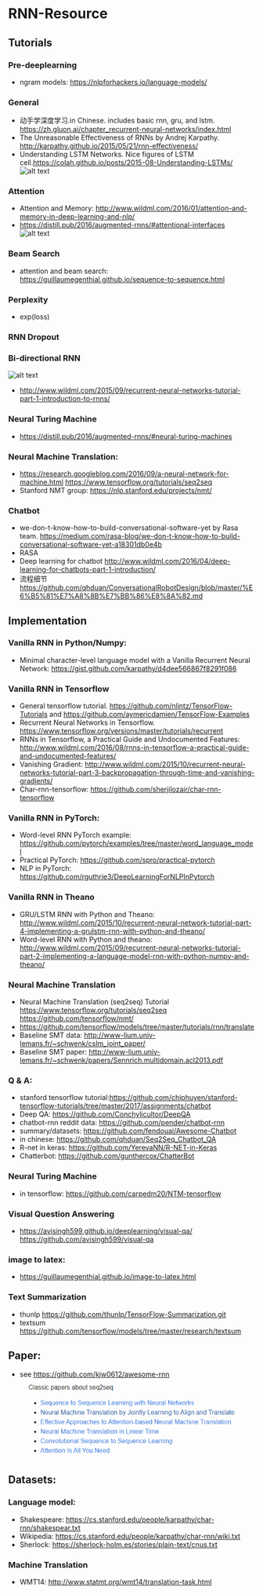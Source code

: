 # RNN-Resource
## Tutorials
### Pre-deeplearning
- ngram models: https://nlpforhackers.io/language-models/

### General
- 动手学深度学习.in Chinese. includes basic rnn, gru, and lstm. https://zh.gluon.ai/chapter_recurrent-neural-networks/index.html
- The Unreasonable Effectiveness of RNNs by Andrej Karpathy. http://karpathy.github.io/2015/05/21/rnn-effectiveness/
- Understanding LSTM Networks. Nice figures of LSTM cell.https://colah.github.io/posts/2015-08-Understanding-LSTMs/
![alt text](https://colah.github.io/posts/2015-08-Understanding-LSTMs/img/LSTM3-chain.png)

### Attention
- Attention and Memory: http://www.wildml.com/2016/01/attention-and-memory-in-deep-learning-and-nlp/
- https://distill.pub/2016/augmented-rnns/#attentional-interfaces
![alt text](https://guillaumegenthial.github.io/assets/img2latex/seq2seq_attention_mechanism_new.svg)


### Beam Search
- attention and beam search: https://guillaumegenthial.github.io/sequence-to-sequence.html

### Perplexity
- exp(loss)

### RNN Dropout

### Bi-directional RNN
![alt text](http://d3kbpzbmcynnmx.cloudfront.net/wp-content/uploads/2015/09/bidirectional-rnn.png)
- http://www.wildml.com/2015/09/recurrent-neural-networks-tutorial-part-1-introduction-to-rnns/

### Neural Turing Machine
- https://distill.pub/2016/augmented-rnns/#neural-turing-machines

### Neural Machine Translation:
- https://research.googleblog.com/2016/09/a-neural-network-for-machine.html
https://www.tensorflow.org/tutorials/seq2seq
- Stanford NMT group: https://nlp.stanford.edu/projects/nmt/

### Chatbot
- we-don-t-know-how-to-build-conversational-software-yet by Rasa team. https://medium.com/rasa-blog/we-don-t-know-how-to-build-conversational-software-yet-a18301db0e4b
- RASA 
- Deep learning for chatbot http://www.wildml.com/2016/04/deep-learning-for-chatbots-part-1-introduction/
- 流程细节 https://github.com/qhduan/ConversationalRobotDesign/blob/master/%E6%B5%81%E7%A8%8B%E7%BB%86%E8%8A%82.md
 
## Implementation
### Vanilla RNN in Python/Numpy:
- Minimal character-level language model with a Vanilla Recurrent Neural Network: https://gist.github.com/karpathy/d4dee566867f8291f086

### Vanilla RNN in Tensorflow
- General tensorflow tutorial. https://github.com/nlintz/TensorFlow-Tutorials and https://github.com/aymericdamien/TensorFlow-Examples
- Recurrent Neural Networks in Tensorflow. https://www.tensorflow.org/versions/master/tutorials/recurrent
- RNNs in Tensorflow, a Practical Guide and Undocumented Features: http://www.wildml.com/2016/08/rnns-in-tensorflow-a-practical-guide-and-undocumented-features/
- Vanishing Gradient: http://www.wildml.com/2015/10/recurrent-neural-networks-tutorial-part-3-backpropagation-through-time-and-vanishing-gradients/
- Char-rnn-tensorflow: https://github.com/sherjilozair/char-rnn-tensorflow

### Vanilla RNN in PyTorch:
- Word-level RNN PyTorch example: https://github.com/pytorch/examples/tree/master/word_language_model
- Practical PyTorch: https://github.com/spro/practical-pytorch
- NLP in PyTorch: https://github.com/rguthrie3/DeepLearningForNLPInPytorch

### Vanilla RNN in Theano
- GRU/LSTM RNN with Python and Theano: http://www.wildml.com/2015/10/recurrent-neural-network-tutorial-part-4-implementing-a-grulstm-rnn-with-python-and-theano/
- Word-level RNN with Python and theano: http://www.wildml.com/2015/09/recurrent-neural-networks-tutorial-part-2-implementing-a-language-model-rnn-with-python-numpy-and-theano/

### Neural Machine Translation
- Neural Machine Translation (seq2seq) Tutorial https://www.tensorflow.org/tutorials/seq2seq https://github.com/tensorflow/nmt/
- https://github.com/tensorflow/models/tree/master/tutorials/rnn/translate
- Baseline SMT data: http://www-lium.univ-lemans.fr/~schwenk/cslm_joint_paper/
- Baseline SMT paper: http://www-lium.univ-lemans.fr/~schwenk/papers/Sennrich.multidomain.acl2013.pdf

### Q & A:
- stanford tensorflow tutorial:https://github.com/chiphuyen/stanford-tensorflow-tutorials/tree/master/2017/assignments/chatbot
- Deep QA: https://github.com/Conchylicultor/DeepQA
- chatbot-rnn reddit data: https://github.com/pender/chatbot-rnn
- summary/datasets: https://github.com/fendouai/Awesome-Chatbot
- in chinese: https://github.com/qhduan/Seq2Seq_Chatbot_QA
- R-net in keras: https://github.com/YerevaNN/R-NET-in-Keras
- Chatterbot: https://github.com/gunthercox/ChatterBot

### Neural Turing Machine
- in tensorflow: https://github.com/carpedm20/NTM-tensorflow

### Visual Question Answering
- https://avisingh599.github.io/deeplearning/visual-qa/ https://github.com/avisingh599/visual-qa

### image to latex:
- https://guillaumegenthial.github.io/image-to-latex.html

### Text Summarization
- thunlp https://github.com/thunlp/TensorFlow-Summarization.git 
- textsum https://github.com/tensorflow/models/tree/master/research/textsum

## Paper:
- see https://github.com/kjw0612/awesome-rnn
![alt text](https://raw.githubusercontent.com/mylovelybaby/RNN-Resource/master/classic_seq2seq_paper.png)

## Datasets:
### Language model:
- Shakespeare: https://cs.stanford.edu/people/karpathy/char-rnn/shakespear.txt
- Wikipedia: https://cs.stanford.edu/people/karpathy/char-rnn/wiki.txt
- Sherlock: https://sherlock-holm.es/stories/plain-text/cnus.txt
### Machine Translation
- WMT14: http://www.statmt.org/wmt14/translation-task.html

